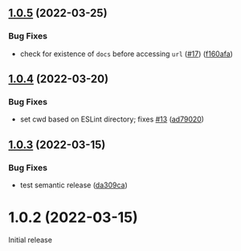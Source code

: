## [1.0.5](https://github.com/AtomLinter/linter-eslint-node/compare/v1.0.4...v1.0.5) (2022-03-25)


### Bug Fixes

* check for existence of `docs` before accessing `url` ([#17](https://github.com/AtomLinter/linter-eslint-node/issues/17)) ([f160afa](https://github.com/AtomLinter/linter-eslint-node/commit/f160afa8875cb12b9a966a8958024bd0f0f4d3c6))

## [1.0.4](https://github.com/AtomLinter/linter-eslint-node/compare/v1.0.3...v1.0.4) (2022-03-20)


### Bug Fixes

* set cwd based on ESLint directory; fixes [#13](https://github.com/AtomLinter/linter-eslint-node/issues/13) ([ad79020](https://github.com/AtomLinter/linter-eslint-node/commit/ad790209496f5d5bf47732f56efaa75e415211ed))

## [1.0.3](https://github.com/AtomLinter/linter-eslint-node/compare/v1.0.2...v1.0.3) (2022-03-15)


### Bug Fixes

* test semantic release ([da309ca](https://github.com/AtomLinter/linter-eslint-node/commit/da309ca0aa41e3b8b1d0ebe03234b3751eb35bee))

# 1.0.2 (2022-03-15)


Initial release
